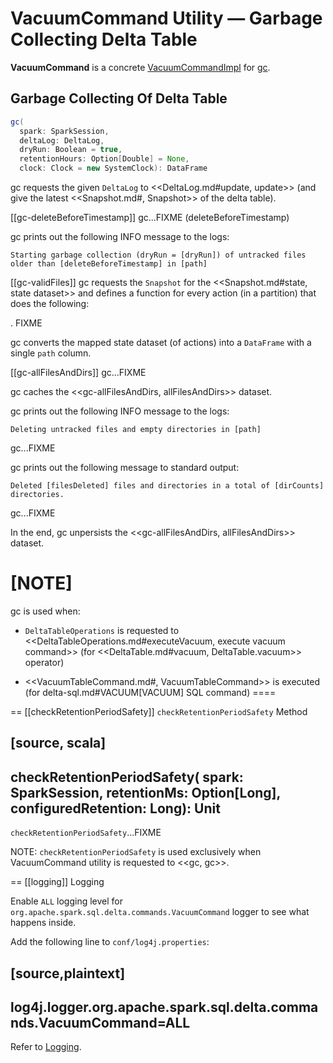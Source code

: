 # VacuumCommand Utility &mdash; Garbage Collecting Delta Table

**VacuumCommand** is a concrete [VacuumCommandImpl](VacuumCommandImpl.md) for [gc](#gc).

## <span id="gc"> Garbage Collecting Of Delta Table

```scala
gc(
  spark: SparkSession,
  deltaLog: DeltaLog,
  dryRun: Boolean = true,
  retentionHours: Option[Double] = None,
  clock: Clock = new SystemClock): DataFrame
```

gc requests the given `DeltaLog` to <<DeltaLog.md#update, update>> (and give the latest <<Snapshot.md#, Snapshot>> of the delta table).

[[gc-deleteBeforeTimestamp]]
gc...FIXME (deleteBeforeTimestamp)

gc prints out the following INFO message to the logs:

```
Starting garbage collection (dryRun = [dryRun]) of untracked files older than [deleteBeforeTimestamp] in [path]
```

[[gc-validFiles]]
gc requests the `Snapshot` for the <<Snapshot.md#state, state dataset>> and defines a function for every action (in a partition) that does the following:

. FIXME

gc converts the mapped state dataset (of actions) into a `DataFrame` with a single `path` column.

[[gc-allFilesAndDirs]]
gc...FIXME

gc caches the <<gc-allFilesAndDirs, allFilesAndDirs>> dataset.

gc prints out the following INFO message to the logs:

```
Deleting untracked files and empty directories in [path]
```

gc...FIXME

gc prints out the following message to standard output:

```
Deleted [filesDeleted] files and directories in a total of [dirCounts] directories.
```

gc...FIXME

In the end, gc unpersists the <<gc-allFilesAndDirs, allFilesAndDirs>> dataset.

[NOTE]
====
gc is used when:

* `DeltaTableOperations` is requested to <<DeltaTableOperations.md#executeVacuum, execute vacuum command>> (for <<DeltaTable.md#vacuum, DeltaTable.vacuum>> operator)

* <<VacuumTableCommand.md#, VacuumTableCommand>> is executed (for delta-sql.md#VACUUM[VACUUM] SQL command)
====

== [[checkRetentionPeriodSafety]] `checkRetentionPeriodSafety` Method

[source, scala]
----
checkRetentionPeriodSafety(
  spark: SparkSession,
  retentionMs: Option[Long],
  configuredRetention: Long): Unit
----

`checkRetentionPeriodSafety`...FIXME

NOTE: `checkRetentionPeriodSafety` is used exclusively when VacuumCommand utility is requested to <<gc, gc>>.

== [[logging]] Logging

Enable `ALL` logging level for `org.apache.spark.sql.delta.commands.VacuumCommand` logger to see what happens inside.

Add the following line to `conf/log4j.properties`:

[source,plaintext]
----
log4j.logger.org.apache.spark.sql.delta.commands.VacuumCommand=ALL
----

Refer to [Logging](../spark-logging.md).
